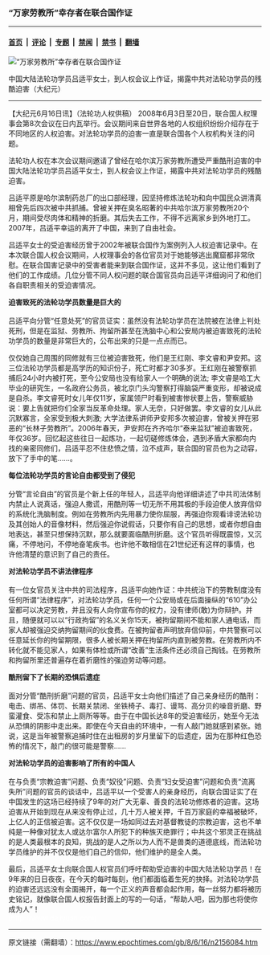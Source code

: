 ### “万家劳教所”幸存者在联合国作证

---

#### [首页](../../../..?n2156084) &nbsp;|&nbsp; [评论](../../../../../epoch-comment?n2156084) &nbsp;|&nbsp; [专题](../../../../../epoch-special?n2156084) &nbsp;|&nbsp; [禁闻](../../../../../epoch-news?n2156084) &nbsp;|&nbsp; [禁书](../../../../../books?n2156084) &nbsp;|&nbsp; [翻墙](https://github.com/gfw-breaker/nogfw/blob/master/README.md?n2156084)


<div><img alt="“万家劳教所”幸存者在联合国作证" class="attachment-djy_600_400 size-djy_600_400 wp-post-image" src="https://i.epochtimes.com/assets/uploads/2008/06/806160706191548-600x400.jpg"/>
<div class="caption">
 <p>
  中国大陆法轮功学员吕适平女士，到人权会议上作证，揭露中共对法轮功学员的残酷迫害（大纪元）
 </p>
</div></div><hr/><div class="post_content" id="artbody" itemprop="articleBody">
 <!-- article content begin -->
 <p>
  【大纪元6月16日讯】（法轮功人权供稿） 2008年6月3日至20日，联合国人权理事会第8次会议在日内瓦举行。会议期间来自世界各地的人权组织纷纷介绍存在于不同地区的人权迫害。对法轮功学员的迫害一直是联合国各个人权机构关注的问题。
 </p>
 <p>
  法轮功人权在本次会议期间邀请了曾经在哈尔滨万家劳教所遭受严重酷刑迫害的中国大陆法轮功学员吕适平女士，到人权会议上作证，揭露中共对法轮功学员的残酷迫害。
 </p>
 <p>
  吕适平原是哈尔滨制药总厂的出口部经理，因坚持修炼法轮功和向中国民众讲清真相曾先后四次被中共抓捕。曾被关押在臭名昭著的中共哈尔滨万家劳教所20个月，期间受尽肉体和精神的折磨。其后失去工作，不得不远离家乡到外地打工。2007年，吕适平幸运的离开了中国，来到了自由社会。
 </p>
 <p>
  吕适平女士的受迫害经历曾于2002年被联合国作为案例列入人权迫害记录中。在本次联合国人权会议期间，人权理事会的各位官员对于她能够逃出魔窟都非常欣慰。在联合国害记录中的受害者能来到联合国作证，这并不多见，这让他们看到了他们的工作成绩。几位分管不同人权问题的联合国官员向吕适平详细询问了和他们各自职责相关的受迫害情况。
 </p>
 <p>
  <b>
   迫害致死的法轮功学员数量是巨大的
   <br/>
  </b>
  <br/>
  吕适平向分管“任意处死”的官员证实：虽然没有法轮功学员在法院被在法律上判处死刑，但是在监狱、劳教所、拘留所甚至在洗脑中心和公安局内被迫害致死的法轮功学员的数量是非常巨大的，公布出来的只是一点点而已。
 </p>
 <p>
  仅仅她自己周围的同修就有三位被迫害致死，他们是王红刚、李文睿和尹安邦。这三位法轮功学员都是高学历的知识份子，死亡时都才30多岁。王红刚在被警察抓捕后24小时内被打死，至今公安局也没有给家人一个明确的说法; 李文睿是哈工大毕业的研究生，一名政府公务员，被北京门头沟警察打得脑袋严重变形，却被说成是自杀。李文睿死时女儿年仅11岁，家属领尸时看到被害惨状要上告，警察威胁说：要上告就把你们全家当反革命处理。家人无奈，只好做罢。李文睿的女儿从此沉默寡言，全家受到极大刺激; 大学法律系讲师尹安邦多次被迫害，曾被关押在邪恶的“长林子劳教所”。2006年春天，尹安邦在齐齐哈尔“泰来监狱”被迫害致死，年仅36岁。回忆起这些往日一起炼功，一起切磋修炼体会，遇到矛盾大家都向内找的亲密同修们，吕适平忍不住悲愤之情，泣不成声，联合国的官员也为之动容，放下了手中的笔……。
 </p>
 <p>
  <b>
   每位法轮功学员的言论自由都受到了侵犯
   <br/>
  </b>
  <br/>
  分管“言论自由”的官员是个新上任的年轻人，吕适平向他详细讲述了中共司法体制内禁止人说真话，强迫人撒谎，用酷刑等一切无所不用其极的手段迫使人放弃信仰的系统化洗脑制度。例如在劳教所内先用暴力使你屈服，再强迫你观看诽谤法轮功及其创始人的音像材料，然后强迫你说假话，只要你有自己的思想，或者你想自由地表达，甚至只想保持沉默，那么就要面临酷刑折磨。这个官员听得既震惊，又沉痛，不停地问，不停地奋笔疾书。也许他不敢相信在21世纪还有这样的事情，也许他清楚的意识到了自己的责任。
 </p>
 <p>
  <b>
   对法轮功学员不讲法律程序
   <br/>
  </b>
  <br/>
  有一位女官员关注中共的司法程序，吕适平向她作证：中共统治下的劳教制度没有任何所谓“法律程序”，对法轮功学员，任何一个公安局或在后面操纵的“610”办公室都可以决定劳教，并且没有人向你宣布你的权力，没有律师(敢)为你辩护。并且，随便就可以以“行政拘留”的名义关你15天，被拘留期间不能和家人通电话，而家人却被强迫交纳拘留期间的伙食费。在被拘留者声明放弃信仰前，中共警察可以任意延长你的拘留期限，很多人被长期关押在拘留所内直到被劳教。在劳教所内不转化就不能见家人，如果有体检或所谓“改善”生活条件还必须自己掏钱。在劳教所和拘留所里还普遍存在着折磨性的强迫劳动等问题。
 </p>
 <p>
  <b>
   酷刑留下了长期的恐惧后遗症
   <br/>
  </b>
  <br/>
  面对分管“酷刑折磨”问题的官员，吕适平女士向他们描述了自己亲身经历的酷刑：电击、绑吊、体罚、长期关禁闭、坐铁椅子、毒打、谩骂、高分贝的噪音折磨、野蛮灌食、受冻和禁止上厕所等等。由于在中国长达8年的受迫害经历，她至今无法从恐惧的阴影中走出来。即使在今天自由的环境中，一有人敲门她就感到紧张。她说，这是当年被警察追捕时住在出租房的岁月里留下的后遗症，因为在那种红色恐怖的情况下，敲门的很可能是警察……
 </p>
 <p>
  <b>
   对法轮功学员的迫害影响了所有的中国人
   <br/>
  </b>
  <br/>
  在与负责“宗教迫害”问题、负责“奴役”问题、负责“妇女受迫害”问题和负责“流离失所”问题的官员的谈话中，吕适平以一个受害人的亲身经历，向联合国证实了在中国发生的这场已经持续了9年的对广大无辜、善良的法轮功修炼者的迫害。这场迫害从开始到现在从来没有停止过，几十万人被关押，千百万家庭的幸福被破坏，上亿人的正信被迫害。这不仅仅是一场如同过去对基督教徒的宗教迫害，这也不单纯是一种像对犹太人或达尔富尔人所犯下的种族灭绝罪行；中共这个邪灵正在挑战的是人类最根本的良知，挑战的是人之所以为人而不是兽类的道德底线，而法轮功学员维护的并不仅仅是他们自己的信仰，他们维护的是全人类。
 </p>
 <p>
  最后，吕适平女士向联合国人权官员们呼吁帮助受迫害的中国大陆法轮功学员！在9年来的日日夜夜，在今天的每时每刻，他们都面临着生死的抉择。对法轮功学员的迫害还远远没有全面揭开，每一个正义的声音都会起作用，每一丝努力都将被历史铭记，就像联合国人权报告封面上的写的一句话，“帮助人吧，因为那也将使你成为人”！
  <br/>
  <font color="#ffffff">
   (http://www.dajiyuan.com)
  </font>
 </p>
 <!-- article content end -->
 <div id="below_article_ad">
 </div>
</div>


---

原文链接（需翻墙）：https://www.epochtimes.com/gb/8/6/16/n2156084.htm